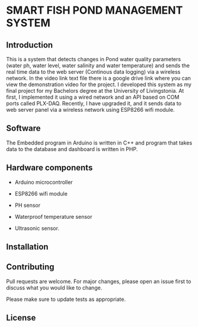 # SMART FISH POND MANAGEMENT SYSTEM

## Introduction
This is a system that detects changes in Pond water quality parameters (water ph, water level, water salinity and water temperature) and sends the real time data to the web server (Continous data logging) via a wireless network.
In the video link text file there is a google drive link where you can view the demonstration video for the project.
I developed this system as my final project for my Bachelors degree at the University of Livingstonia. At first, I implemented it using a wired network and an API based on COM ports called PLX-DAQ. Recently, I have upgraded it, and it sends data to web server panel via a wireless network using ESP8266 wifi module.

## Software

The Embedded program in Arduino is written in C++ and program that takes data to the database and dashboard is written in PHP.

## Hardware components

- Arduino microcontroller

- ESP8266 wifi module

- PH sensor

- Waterproof temperature sensor 

- Ultrasonic sensor.


## Installation



## Contributing
Pull requests are welcome. For major changes, please open an issue first to discuss what you would like to change.

Please make sure to update tests as appropriate.

## License
[]()
